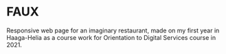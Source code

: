 # FAUX

Responsive web page for an imaginary restaurant, made on my first year in Haaga-Helia as a course work for Orientation to Digital Services course in 2021.
